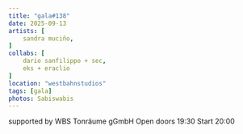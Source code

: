 ```yaml
---
title: "gala#138"
date: 2025-09-13
artists: [
	sandra muciño,
]
collabs: [
	dario sanfilippo + sec,
	eks + eraclio
]
location: "westbahnstudios"
tags: [gala]
photos: Sabiswabis
---
```

supported by WBS Tonräume gGmbH
Open doors 19:30
Start 20:00
